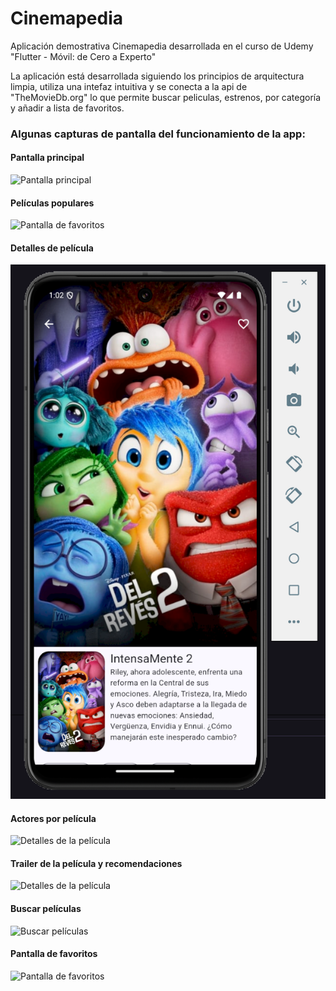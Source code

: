 # Cinemapedia

Aplicación demostrativa Cinemapedia desarrollada en el curso de Udemy "Flutter - Móvil: de Cero a Experto"

La aplicación está desarrollada siguiendo los principios de arquitectura limpia, utiliza una intefaz intuitiva y se conecta a la api de "TheMovieDb.org" lo que permite buscar peliculas, estrenos, por categoría y añadir a lista de favoritos. 

### Algunas capturas de pantalla del funcionamiento de la app:
#### Pantalla principal
![Pantalla principal](https://github.com/mat-m9/flutter_app_cinemapedia_demo_udemy/blob/main/app_screenshots/screenshot_home_screen.png)
#### Películas populares
![Pantalla de favoritos](https://github.com/mat-m9/flutter_app_cinemapedia_demo_udemy/blob/main/app_screenshots/screenshot_popular_movies.png)
#### Detalles de película
![Detalles de la película](https://github.com/mat-m9/flutter_app_cinemapedia_demo_udemy/blob/main/app_screenshots/screenshot_movie_details.png)
#### Actores por película
![Detalles de la película](https://github.com/mat-m9/flutter_app_cinemapedia_demo_udemy/blob/main/app_screenshots/screenshot_movie_actors.png)
#### Trailer de la película y recomendaciones
![Detalles de la película](https://github.com/mat-m9/flutter_app_cinemapedia_demo_udemy/blob/main/app_screenshots/screenshot_movie_trailer_and_recomendations.png)
#### Buscar películas
![Buscar películas](https://github.com/mat-m9/flutter_app_cinemapedia_demo_udemy/blob/main/app_screenshots/screenshot_search_movie.png)
#### Pantalla de favoritos
![Pantalla de favoritos](https://github.com/mat-m9/flutter_app_cinemapedia_demo_udemy/blob/main/app_screenshots/screenshot_favorite_movies.png)